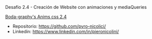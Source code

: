 Desafio 2.4 - Creación de Website con animaciones y mediaQueries

[Boda-graphy's Anims css 2.4 ](https://pyro-nicolini.github.io/anim_css_2.4/)


- Repositorio: https://github.com/pyro-nicolici/
- Linkedin: https://www.linkedin.com/in/pieronicolini/

